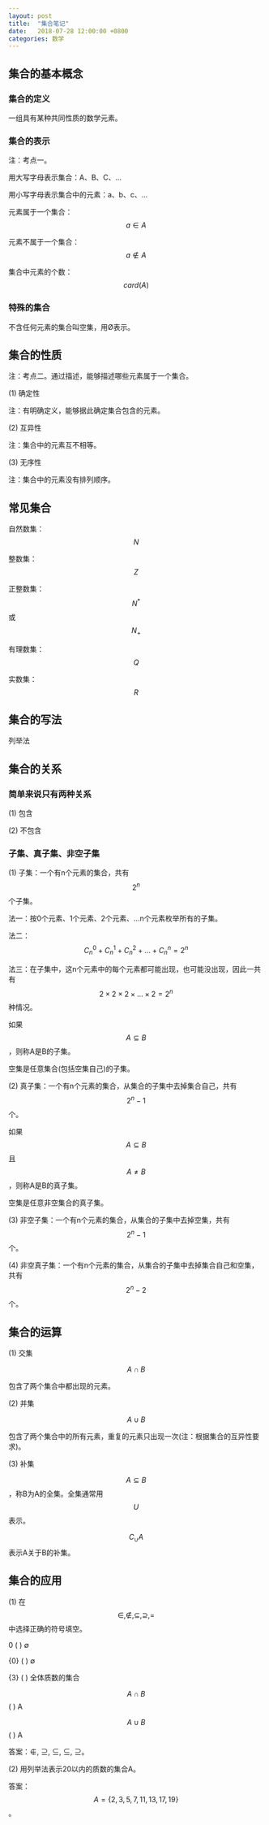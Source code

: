 ```yaml
---
layout: post
title:  "集合笔记"
date:   2018-07-28 12:00:00 +0800
categories: 数学
---
```


## 集合的基本概念

### 集合的定义

一组具有某种共同性质的数学元素。

### 集合的表示

注：考点一。

用大写字母表示集合：A、B、C、...

用小写字母表示集合中的元素：a、b、c、...

元素属于一个集合：$$a∈A$$

元素不属于一个集合：$$a∉A$$

集合中元素的个数：$$card(A)$$

### 特殊的集合

不含任何元素的集合叫空集，用Ø表示。


## 集合的性质

注：考点二。通过描述，能够描述哪些元素属于一个集合。

(1) 确定性

注：有明确定义，能够据此确定集合包含的元素。

(2) 互异性

注：集合中的元素互不相等。

(3) 无序性

注：集合中的元素没有排列顺序。


## 常见集合

自然数集：$$N$$

整数集：$$Z$$

正整数集：$$N^*$$或$$N_+$$

有理数集：$$Q$$

实数集：$$R$$


## 集合的写法

列举法


## 集合的关系

### 简单来说只有两种关系

(1) 包含

(2) 不包含

### 子集、真子集、非空子集

(1) 子集：一个有n个元素的集合，共有$$2^n$$个子集。

法一：按0个元素、1个元素、2个元素、...n个元素枚举所有的子集。

法二：$$C^0_n+C^1_n+C^2_n+...+C^n_n=2^n$$

法三：在子集中，这n个元素中的每个元素都可能出现，也可能没出现，因此一共有$$2×2×2×...×2=2^n$$种情况。

如果$$A⊆B$$，则称A是B的子集。

空集是任意集合(包括空集自己)的子集。

(2) 真子集：一个有n个元素的集合，从集合的子集中去掉集合自己，共有$$2^n-1$$个。

如果$$A⊆B$$且$$A≠B$$，则称A是B的真子集。

空集是任意非空集合的真子集。

(3) 非空子集：一个有n个元素的集合，从集合的子集中去掉空集，共有$$2^n-1$$个。

(4) 非空真子集：一个有n个元素的集合，从集合的子集中去掉集合自己和空集，共有$$2^n-2$$个。


## 集合的运算

(1) 交集

$$A∩B$$

包含了两个集合中都出现的元素。

(2) 并集

$$A∪B$$

包含了两个集合中的所有元素，重复的元素只出现一次(注：根据集合的互异性要求)。

(3) 补集

$$A ⊆ B$$，称B为A的全集。全集通常用$$U$$表示。

$$C_∪A$$表示A关于B的补集。


## 集合的应用

(1) 在$$∈, ∉, ⊆, ⊇, =$$中选择正确的符号填空。

0 ( ) ∅

{0} ( ) ∅

{3} ( ) 全体质数的集合

$$A∩B$$ ( ) A

$$A∪B$$ ( ) A

答案：∉, ⊇, ⊆, ⊆, ⊇。

(2) 用列举法表示20以内的质数的集合A。

答案：$$A=\{2, 3, 5, 7, 11, 13, 17, 19\}$$。

